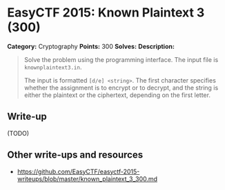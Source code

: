 # EasyCTF 2015: Known Plaintext 3 (300)

**Category:** Cryptography
**Points:** 300
**Solves:** 
**Description:**

> Solve the problem using the programming interface. The input file is `knownplaintext3.in`.
> 
> 
> The input is formatted `[d/e] <string>`. The first character specifies whether the assignment is to encrypt or to decrypt, and the string is either the plaintext or the ciphertext, depending on the first letter.


## Write-up

(TODO)

## Other write-ups and resources

* <https://github.com/EasyCTF/easyctf-2015-writeups/blob/master/known_plaintext_3_300.md>
